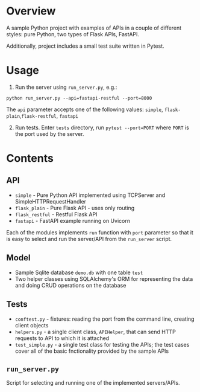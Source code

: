 # Overview

A sample Python project with examples of APIs in a couple of different styles: pure Python, two types of Flask APIs, FastAPI.

Additionally, project includes a small test suite written in Pytest.

# Usage

1. Run the server using `run_server.py`, e.g.:

`python run_server.py --api=fastapi-restful --port=8000`

The `api` parameter accepts one of the following values: `simple`, `flask-plain`,`flask-restful`, `fastapi`

2. Run tests. Enter `tests` directory, run `pytest --port=PORT` where `PORT` is the port used by the server.

# Contents

## API

- `simple` - Pure Python API implemented using TCPServer and SimpleHTTPRequestHandler
- `flask_plain` - Pure Flask API - uses only routing
- `flask_restful` - Restful Flask API
- `fastapi` - FastAPI example running on Uvicorn

Each of the modules implements `run` function with `port` parameter so that it is easy to select and run the server/API from the `run_server` script.

## Model

- Sample Sqlite database `demo.db` with one table `test`
- Two helper classes using SQLAlchemy's ORM for representing the data and doing CRUD operations on the database

## Tests

- `conftest.py` - fixtures: reading the port from the command line, creating client objects 
- `helpers.py` - a single client class, `APIHelper`, that can send HTTP requests to API to which it is attached
- `test_simple.py` - a single test class for testing the APIs; the test cases cover all of the basic fnctionality provided by the sample APIs

## `run_server.py`

Script for selecting and running one of the implemented servers/APIs.